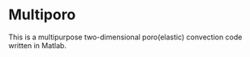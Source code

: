 # Multiporo

This is a multipurpose two-dimensional poro(elastic) convection code written in Matlab.
